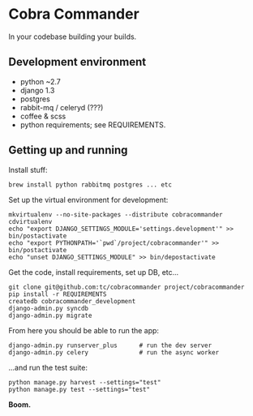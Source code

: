 # Cobra Commander

In your codebase building your builds.


## Development environment

- python ~2.7
- django 1.3
- postgres
- rabbit-mq / celeryd (???)
- coffee & scss
- python requirements; see REQUIREMENTS.


## Getting up and running

Install stuff:

	brew install python rabbitmq postgres ... etc


Set up the virtual environment for development:

	mkvirtualenv --no-site-packages --distribute cobracommander
	cdvirtualenv
	echo "export DJANGO_SETTINGS_MODULE='settings.development'" >> bin/postactivate
	echo "export PYTHONPATH='`pwd`/project/cobracommander'" >> bin/postactivate
	echo "unset DJANGO_SETTINGS_MODULE" >> bin/depostactivate


Get the code, install requirements, set up DB, etc...

	git clone git@github.com:tc/cobracommander project/cobracommander
	pip install -r REQUIREMENTS
	createdb cobracommander_development
	django-admin.py syncdb
	django-admin.py migrate


From here you should be able to run the app:

	django-admin.py runserver_plus		# run the dev server
	django-admin.py celery				# run the async worker

...and run the test suite:

	python manage.py harvest --settings="test"
	python manage.py test --settings="test"

__Boom.__

